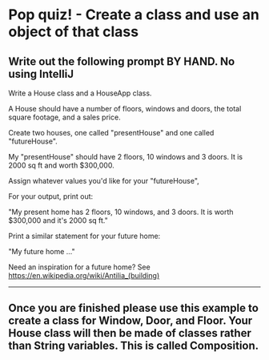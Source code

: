 # Pop quiz! - Create a class and use an object of that class
## Write out the following prompt BY HAND. No using IntelliJ



Write a House class and a HouseApp class.

A House should have a number of floors, windows and doors, the total square footage, and a sales price.

Create two houses, one called "presentHouse" and one called "futureHouse". 

My "presentHouse" should have 2 floors, 10 windows and 3 doors. It is 2000 sq ft and worth $300,000.

Assign whatever values you'd like for your "futureHouse",


For your output, print out:

"My present home has 2 floors, 10 windows, and 3 doors. It is worth $300,000 and it's 2000 sq ft."

Print a similar statement for your future home:

"My future home ..."  



Need an inspiration for a future home? See
https://en.wikipedia.org/wiki/Antilia_(building)

<hr/>

## Once you are finished please use this example to create a class for Window, Door, and Floor. Your House class will then be made of classes rather than String variables. This is called Composition.
